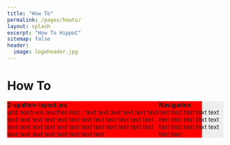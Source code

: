 ```yaml
---
title: "How To"
permalink: /pages/howto/
layout: splash
excerpt: "How To HippoC"
sitemap: false
header:
  image: logoheader.jpg
---
```

<style>
	#container {
		background:#eee;
	}
	#links{
		margin-right: 50px;
		background:#FF0000;
		
	}
	#rechts{
		float: right;
		width: 150px;
	}

</style>


<h1>How To</h1>

<div id="container">
	<div id="rechts">
		<b>Navigation</b><br/>
		text text text text text text text text text text text text text text text text text			
	</div>
	<div id="links">
		<b>2-spalten-layout jea</b><br/>
		und noch ein bischen text : text text text text text text text text text text text text text text text text text
		text text text text text text text text text text text text text text text text text text text text text
		<div style="clear:both"></div>
	</div>
</div>
